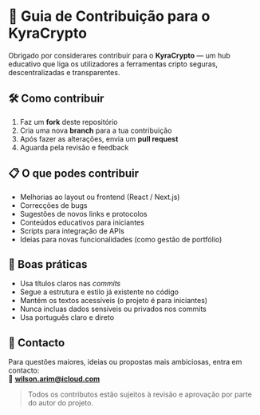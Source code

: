 # 🤝 Guia de Contribuição para o KyraCrypto

Obrigado por considerares contribuir para o **KyraCrypto** — um hub educativo que liga os utilizadores a ferramentas cripto seguras, descentralizadas e transparentes.

## 🛠️ Como contribuir

1. Faz um **fork** deste repositório
2. Cria uma nova **branch** para a tua contribuição
3. Após fazer as alterações, envia um **pull request**
4. Aguarda pela revisão e feedback

## 📋 O que podes contribuir

- Melhorias ao layout ou frontend (React / Next.js)
- Correcções de bugs
- Sugestões de novos links e protocolos
- Conteúdos educativos para iniciantes
- Scripts para integração de APIs
- Ideias para novas funcionalidades (como gestão de portfólio)

## 📏 Boas práticas

- Usa títulos claros nas *commits*
- Segue a estrutura e estilo já existente no código
- Mantém os textos acessíveis (o projeto é para iniciantes)
- Nunca incluas dados sensíveis ou privados nos commits
- Usa português claro e direto

## 💬 Contacto

Para questões maiores, ideias ou propostas mais ambiciosas, entra em contacto:  
📩 **wilson.arim@icloud.com**

> Todos os contributos estão sujeitos à revisão e aprovação por parte do autor do projeto.
